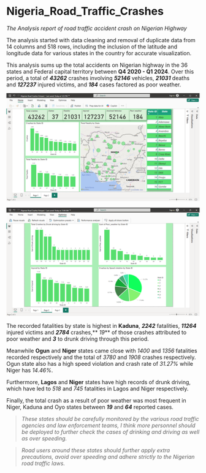 # Nigeria_Road_Traffic_Crashes
 _The Analysis report of road traffic accident crash on Nigerian Highway_
 
The analysis started with data cleaning and removal of duplicate data from 14 columns and 518 rows, including the inclusion of the latitude and longitude data for various states in the country for accurate visualization.

This analysis sums up the total accidents on Nigerian highway in the 36 states and Federal capital territory between   **Q4 2020 - Q1 2024**. Over this period, a total of **_43262_** crashes involving **_52146_** vehicles, **_21031_** deaths and **_127237_** injured victims, and **_184_** cases factored as poor weather.

![Alt text](pg1.png)

![Alt text](pg2.png)


The recorded fatalities by state is highest in **Kaduna**, **_2242_** fatalities, **_11264_** injured victims and **_2784_** crashes,** _19_** of those crashes attributed to poor weather and **_3_** to drunk driving through this period.

Meanwhile **Ogun** and **Niger** states came close with _1400_ and _1356_ fatalities recorded respectively and the total of _3780_ and _1908_ crashes respectively. Ogun state also has a high speed violation and crash rate of _31.27%_ while Niger has _14.46%_.

Furthermore,  **Lagos** and **Niger** states have high records of drunk driving, which have led to _518_ and _745_ fatalities in Lagos and Niger respectively.  

Finally, the total crash as a result of poor weather was most frequent in Niger, Kaduna and Oyo states between **_19_** and  **_64_** reported cases.

>_These states should be carefully monitored by the various road traffic agencies and law enforcement teams, I think more personnel should be deployed to further check the cases of drinking and driving as well as over speeding._

>_Road users around these states should further apply extra precautions, avoid over speeding and adhere strictly to the Nigerian road traffic laws._